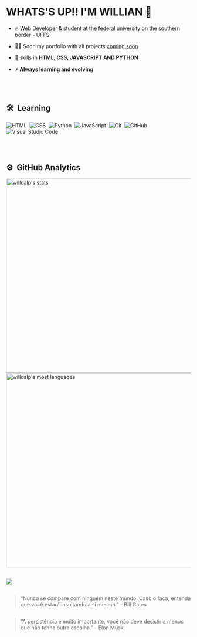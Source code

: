 <h1 align="left">WHATS'S UP!! I'M WILLIAN 👋</h1>

- 🔥 Web Developer & student at the federal university on the southern border - UFFS

- 👨‍💻 Soon my portfolio with all projects [coming soon]()

- 💬 skills in **HTML, CSS, JAVASCRIPT AND PYTHON**

- ⚡ **Always learning and evolving**

<br><br>

## 🛠 &nbsp;Learning

![HTML](https://img.shields.io/badge/-HTML-05122A?style=flat&logo=HTML5)&nbsp;
![CSS](https://img.shields.io/badge/-CSS-05122A?style=flat&logo=CSS3&logoColor=1572B6)&nbsp;
![Python](https://img.shields.io/badge/-GitHub-05122A?style=flat&logo=python)&nbsp;
![JavaScript](https://img.shields.io/badge/-JavaScript-05122A?style=flat&logo=javascript)&nbsp;
![Git](https://img.shields.io/badge/-Git-05122A?style=flat&logo=git)&nbsp;
![GitHub](https://img.shields.io/badge/-GitHub-05122A?style=flat&logo=github)&nbsp;
![Visual Studio Code](https://img.shields.io/badge/-Visual%20Studio%20Code-05122A?style=flat&logo=visual-studio-code&logoColor=007ACC)&nbsp;

<br><br>

## ⚙️ &nbsp;GitHub Analytics

<p align="left">
<img width="530em" src="https://github-readme-stats.vercel.app/api?username=willdalp&show_icons=true&theme=vision-friendly-dark" alt="willdalp's stats"/>
<img width="530em" src="https://github-readme-stats.vercel.app/api/top-langs/?username=willdalp&layout=compact&theme=vision-friendly-dark" alt="willdalp's most languages"/>
</p>

<br>

<img src="https://memecrunch.com/meme/C0XDJ/goodbye/image.gif?w=400&c=1"/>

  
  ##
  
> “Nunca se compare com ninguém neste mundo. Caso o faça, entenda que você estará insultando a si mesmo.” - Bill Gates
  ##
>“A persistência é muito importante, você não deve desistir a menos que não tenha outra escolha.” - Elon Musk
